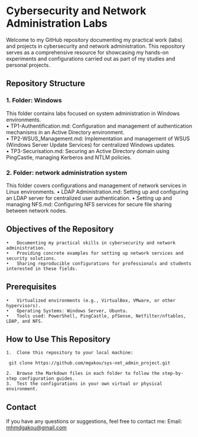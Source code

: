# Cybersecurity and Network Administration Labs

Welcome to my GitHub repository documenting my practical work (labs) and projects in cybersecurity and network administration. This repository serves as a comprehensive resource for showcasing my hands-on experiments and configurations carried out as part of my studies and personal projects.

## Repository Structure

### 1. Folder: Windows
This folder contains labs focused on system administration in Windows environments.\
	•	TP1-Authentification.md:
Configuration and management of authentication mechanisms in an Active Directory environment.\
	•	TP2-WSUS_Management.md:
Implementation and management of WSUS (Windows Server Update Services) for centralized Windows updates.\
	•	TP3-Securisation.md:
Securing an Active Directory domain using PingCastle, managing Kerberos and NTLM policies.

### 2. Folder: network administration system

This folder covers configurations and management of network services in Linux environments.
	•	LDAP Administration.md:
Setting up and configuring an LDAP server for centralized user authentication.
	•	Setting up and managing NFS.md:
Configuring NFS services for secure file sharing between network nodes.

## Objectives of the Repository
	•	Documenting my practical skills in cybersecurity and network administration.
	•	Providing concrete examples for setting up network services and security solutions.
	•	Sharing reproducible configurations for professionals and students interested in these fields.

## Prerequisites
	•	Virtualized environments (e.g., VirtualBox, VMware, or other hypervisors).
	•	Operating Systems: Windows Server, Ubuntu.
	•	Tools used: PowerShell, PingCastle, pfSense, Netfilter/nftables, LDAP, and NFS.

## How to Use This Repository
	1.	Clone this repository to your local machine:
 ```
  git clone https://github.com/mgakou/sys-net_admin_project.git
```
	2.	Browse the Markdown files in each folder to follow the step-by-step configuration guides.
	3.	Test the configurations in your own virtual or physical environment.

## Contact

If you have any questions or suggestions, feel free to contact me:
Email: mhmdgakou@gmail.com
